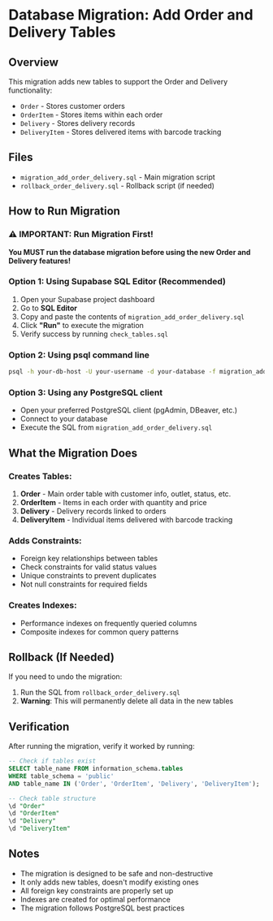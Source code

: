 # Database Migration: Add Order and Delivery Tables

## Overview
This migration adds new tables to support the Order and Delivery functionality:
- `Order` - Stores customer orders
- `OrderItem` - Stores items within each order
- `Delivery` - Stores delivery records
- `DeliveryItem` - Stores delivered items with barcode tracking

## Files
- `migration_add_order_delivery.sql` - Main migration script
- `rollback_order_delivery.sql` - Rollback script (if needed)

## How to Run Migration

### ⚠️ IMPORTANT: Run Migration First!
**You MUST run the database migration before using the new Order and Delivery features!**

### Option 1: Using Supabase SQL Editor (Recommended)
1. Open your Supabase project dashboard
2. Go to **SQL Editor**
3. Copy and paste the contents of `migration_add_order_delivery.sql`
4. Click **"Run"** to execute the migration
5. Verify success by running `check_tables.sql`

### Option 2: Using psql command line
```bash
psql -h your-db-host -U your-username -d your-database -f migration_add_order_delivery.sql
```

### Option 3: Using any PostgreSQL client
- Open your preferred PostgreSQL client (pgAdmin, DBeaver, etc.)
- Connect to your database
- Execute the SQL from `migration_add_order_delivery.sql`

## What the Migration Does

### Creates Tables:
1. **Order** - Main order table with customer info, outlet, status, etc.
2. **OrderItem** - Items in each order with quantity and price
3. **Delivery** - Delivery records linked to orders
4. **DeliveryItem** - Individual items delivered with barcode tracking

### Adds Constraints:
- Foreign key relationships between tables
- Check constraints for valid status values
- Unique constraints to prevent duplicates
- Not null constraints for required fields

### Creates Indexes:
- Performance indexes on frequently queried columns
- Composite indexes for common query patterns

## Rollback (If Needed)
If you need to undo the migration:
1. Run the SQL from `rollback_order_delivery.sql`
2. **Warning**: This will permanently delete all data in the new tables

## Verification
After running the migration, verify it worked by running:
```sql
-- Check if tables exist
SELECT table_name FROM information_schema.tables 
WHERE table_schema = 'public' 
AND table_name IN ('Order', 'OrderItem', 'Delivery', 'DeliveryItem');

-- Check table structure
\d "Order"
\d "OrderItem"
\d "Delivery"
\d "DeliveryItem"
```

## Notes
- The migration is designed to be safe and non-destructive
- It only adds new tables, doesn't modify existing ones
- All foreign key constraints are properly set up
- Indexes are created for optimal performance
- The migration follows PostgreSQL best practices
